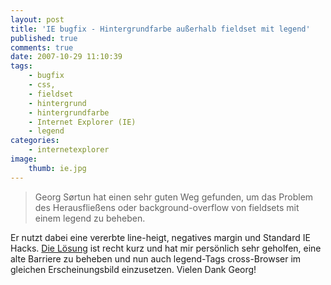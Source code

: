 ```yaml
---
layout: post
title: 'IE bugfix - Hintergrundfarbe außerhalb fieldset mit legend'
published: true
comments: true
date: 2007-10-29 11:10:39
tags:
    - bugfix
    - css,
    - fieldset
    - hintergrund
    - hintergrundfarbe
    - Internet Explorer (IE)
    - legend
categories:
    - internetexplorer
image:
    thumb: ie.jpg
---
```

> Georg Sørtun hat einen sehr guten Weg gefunden, um das Problem des Herausfließens oder background-overflow von fieldsets mit einem legend zu beheben.



Er nutzt dabei eine vererbte line-heigt, negatives margin und Standard IE Hacks. [Die Lösung][1] ist recht kurz und hat mir persönlich sehr geholfen, eine alte Barriere zu beheben und nun auch legend-Tags cross-Browser im gleichen Erscheinungsbild einzusetzen. Vielen Dank Georg!

 [1]: http://www.gunlaug.no/tos/moa_18a.html "Erklärung zum Hack in neuer Seite ansehen"
